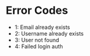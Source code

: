 # Error Codes
- 1: Email already exists
- 2: Username already exists
- 3: User not found
- 4: Failed login auth